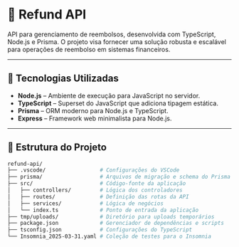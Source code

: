 # 💸 Refund API

API para gerenciamento de reembolsos, desenvolvida com TypeScript, Node.js e Prisma. O projeto visa fornecer uma solução robusta e escalável para operações de reembolso em sistemas financeiros.

---

## 🚀 Tecnologias Utilizadas

- **Node.js** – Ambiente de execução para JavaScript no servidor.
- **TypeScript** – Superset do JavaScript que adiciona tipagem estática.
- **Prisma** – ORM moderno para Node.js e TypeScript.
- **Express** – Framework web minimalista para Node.js.

---

## 📁 Estrutura do Projeto

```bash
refund-api/
├── .vscode/                 # Configurações do VSCode
├── prisma/                  # Arquivos de migração e schema do Prisma
├── src/                     # Código-fonte da aplicação
│   ├── controllers/         # Lógica dos controladores
│   ├── routes/              # Definição das rotas da API
│   ├── services/            # Lógica de negócios
│   └── index.ts             # Ponto de entrada da aplicação
├── tmp/uploads/             # Diretório para uploads temporários
├── package.json             # Gerenciador de dependências e scripts
├── tsconfig.json            # Configurações do TypeScript
└── Insomnia_2025-03-31.yaml # Coleção de testes para o Insomnia
```


